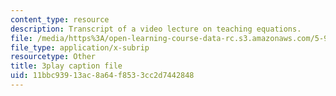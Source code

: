 ```yaml
---
content_type: resource
description: Transcript of a video lecture on teaching equations.
file: /media/https%3A/open-learning-course-data-rc.s3.amazonaws.com/5-95j-teaching-college-level-science-and-engineering-spring-2009/11bbc93913ac8a64f8533cc2d7442848_gyboshu425k.srt
file_type: application/x-subrip
resourcetype: Other
title: 3play caption file
uid: 11bbc939-13ac-8a64-f853-3cc2d7442848
---
```

